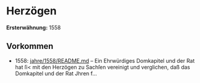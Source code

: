 # Herzögen

**Ersterwähnung:** 1558

## Vorkommen
- 1558: [jahre/1558/README.md](../jahre/1558/README.md) – Ein Ehrwürdiges Domkapitel und der Rat hat ſi<
mit den Herzögen zu Sachſen vereinigt und verglichen, daß
das Domkapitel und der Rat Jhren f...
